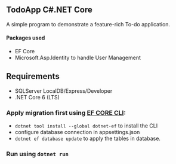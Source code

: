 ﻿## TodoApp C#.NET Core

A simple program to demonstrate a feature-rich To-do application.

#### Packages used
- EF Core
- Microsoft.Asp.Identity to handle User Management

## Requirements

- SQLServer LocalDB/Express/Developer
- .NET Core 6 (LTS)

### Apply migration first using [EF CORE CLI](https://docs.microsoft.com/en-us/ef/core/cli/dotnet "EF CORE CLI"):

- `dotnet tool install --global dotnet-ef` to install the CLI
- configure database connection in appsettings.json
- `dotnet ef database update` to apply the tables in database.

### Run using `dotnet run`

